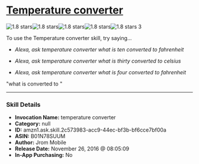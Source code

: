 # [Temperature converter](http://alexa.amazon.com/#skills/amzn1.ask.skill.2c573983-acc9-44ec-bf3b-bf6cce7bf00a)
![1.8 stars](../../images/ic_star_black_18dp_1x.png)![1.8 stars](../../images/ic_star_half_black_18dp_1x.png)![1.8 stars](../../images/ic_star_border_black_18dp_1x.png)![1.8 stars](../../images/ic_star_border_black_18dp_1x.png)![1.8 stars](../../images/ic_star_border_black_18dp_1x.png) 3

To use the Temperature converter skill, try saying...

* *Alexa, ask temperature converter what is ten converted to fahrenheit*

* *Alexa, ask temperature converter what is thirty converted to celsius*

* *Alexa, ask temperature converter what is four converted to fahrenheit*

"what is <NUMBER> converted to <UNIT>"

***

### Skill Details

* **Invocation Name:** temperature converter
* **Category:** null
* **ID:** amzn1.ask.skill.2c573983-acc9-44ec-bf3b-bf6cce7bf00a
* **ASIN:** B01N78SUUM
* **Author:** Jrom Mobile
* **Release Date:** November 26, 2016 @ 08:05:09
* **In-App Purchasing:** No

